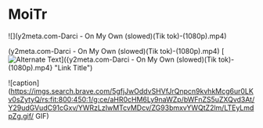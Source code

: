 # MoiTr
![](y2meta.com-Darci - On My Own (slowed)(Tik tok)-(1080p).mp4)

(y2meta.com-Darci - On My Own (slowed)(Tik tok)-(1080p).mp4)
[![Alternate Text]({Hotpot.png})]({y2meta.com-Darci - On My Own (slowed)(Tik tok)-(1080p).mp4} "Link Title")

![caption](https://imgs.search.brave.com/5gfjJwOddvSHVfJrQnpcn9kvhkMcg6ur0LKv0sZytyQ/rs:fit:800:450:1/g:ce/aHR0cHM6Ly9naWZp/bWFnZS5uZXQvd3At/Y29udGVudC91cGxv/YWRzLzIwMTcvMDcv/ZG93bmxvYWQtZ2lm/LTEyLmdpZg.gif/ GIF)
